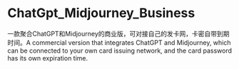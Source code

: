 # ChatGpt_Midjourney_Business
一款聚合ChatGPT和Midjourney的商业版，可对接自己的发卡网，卡密自带到期时间。A commercial version that integrates ChatGPT and Midjourney, which can be connected to your own card issuing network, and the card password has its own expiration time.

